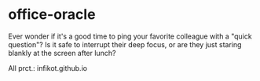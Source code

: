 # office-oracle
Ever wonder if it's a good time to ping your favorite colleague with a "quick question"? Is it safe to interrupt their deep focus, or are they just staring blankly at the screen after lunch?

All prct.: infikot.github.io
